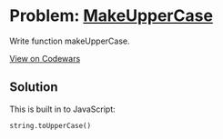 # Problem: [MakeUpperCase](https://www.codewars.com/kata/57a0556c7cb1f31ab3000ad7)

Write function makeUpperCase.

[View on Codewars](https://www.codewars.com/kata/57a0556c7cb1f31ab3000ad7)

## Solution

This is built in to JavaScript:
```
string.toUpperCase()
```

